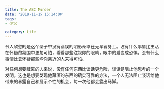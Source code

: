 ```yaml
---
title: The ABC Murder
date: '2019-11-15 15:14:00'
tags: 
- 小说

category: Life
---
```


令人欣慰的是这个案子中没有错误的阴影笼罩在无辜者身上。没有什么事情比生活在怀疑的氛围中更加可怕，看看那些注视你的眼睛，眼中的爱变成恐惧，没有什么事情比去怀疑那些与你亲近的人来得可怕。

对任何想要藏匿的人来说，没有任何东西比谈话更危险，谈话是阻止他思考的一个发明。这也是想要发现他藏匿的东西的确实可靠的方法，一个人无法阻止谈话给他带来的暴露自己和展示个性的机会，每一次他都会露出马脚。